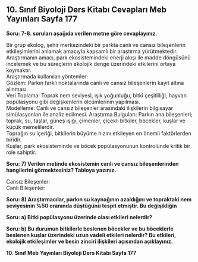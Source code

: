 ## 10. Sınıf Biyoloji Ders Kitabı Cevapları Meb Yayınları Sayfa 177

**Soru: 7-8. soruları aşağıda verilen metne göre cevaplayınız.**

Bir grup ekolog, şehir merkezindeki bir parkta canlı ve cansız bileşenlerin etkileşimlerini anlamak amacıyla kapsamlı bir araştırma yürütmektedir. Araştırmanın amacı, park ekosistemindeki enerji akışı ile madde döngüsünü incelemek ve bu süreçlerin ekolojik denge üzerindeki etkilerini ortaya koymaktır.  
 Araştırmada kullanılan yöntemler:  
 Gözlem: Parkın farklı noktalarında canlı ve cansız bileşenlerin kayıt altına alınması.  
 Veri Toplama: Toprak nem seviyesi, ışık yoğunluğu, bitki çeşitliliği, hayvan popülasyonu gibi değişkenlerin ölçümlerinin yapılması.  
 Modelleme: Canlı ve cansız bileşenler arasındaki ilişkilerin bilgisayar simülasyonları ile analiz edilmesi. Araştırma Bulguları: Parkın ana bileşenleri; toprak, su, taşlar, güneş ışığı, çimenler, çiçekli bitkiler, böcekler, kuşlar ve küçük memelilerdir.  
 Toprağın su içeriği, bitkilerin büyüme hızını etkileyen en önemli faktörlerden biridir.  
 Kuşlar, park ekosisteminde ve böcek popülasyonunun kontrolünde kritik bir role sahiptir.

**Soru: 7) Verilen metinde ekosistemin canlı ve cansız bileşenlerinden hangilerini görmektesiniz? Tabloya yazınız.**

Cansız Bileşenler:  
 Canlı Bileşenler:

**Soru: 8) Araştırmacılar, parkın su kaynağının azaldığını ve topraktaki nem seviyesinin %50 oranında düştüğünü tespit etmiştir. Bu değişikliğin**

**Soru: a) Bitki popülasyonu üzerinde olası etkileri nelerdir?**

**Soru: b) Bu durumun bitkilerle beslenen böcekler ve bu böceklerle beslenen kuşlar üzerindeki uzun vadeli etkileri nelerdir? Bu etkileri, ekolojik etkileşimler ve besin zinciri ilişkileri açısından açıklayınız.**

**10. Sınıf Meb Yayınları Biyoloji Ders Kitabı Sayfa 177**
